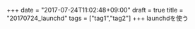 +++
date = "2017-07-24T11:02:48+09:00"
draft = true
title = "20170724_launchd"
tags = ["tag1","tag2"]
+++
launchdを使う
